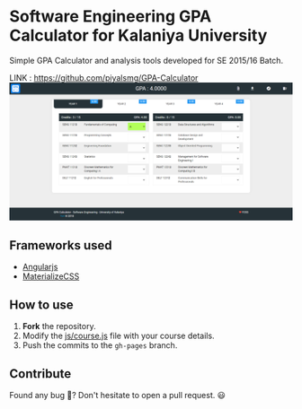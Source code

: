 # Software Engineering GPA Calculator for Kalaniya University

Simple GPA Calculator and analysis tools developed for SE 2015/16 Batch.

LINK : https://github.com/piyalsmg/GPA-Calculator
![Screenshot](https://github.com/piyalsmg/GPA-Calculator/blob/main/68747470733a2f2f692e696d6775722e636f6d2f6e6553365236662e706e67.png)

## Frameworks used

- [Angularjs](https://angularjs.org)
- [MaterializeCSS](https://materializecss.com)

## How to use

1. **Fork** the repository.
2. Modify the [js/course.js](js/course.js) file with your course details.
3. Push the commits to the `gh-pages` branch.

## Contribute

Found any bug 🐞? Don't hesitate to open a pull request. 😃
